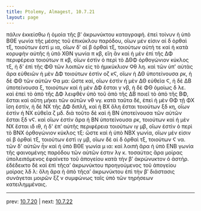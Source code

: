 ```yaml
---
title: Ptolemy, Almagest, 10.7.21
layout: page
---
```


πάλιν ἐκκείσθω ἡ ὁμοία τῆς βʹ ἀκρωνύκτου καταγραφή. ἐπεὶ τοίνυν ἡ ὑπὸ ΒΘΕ γωνία τῆς μέσης τοῦ ἐπικύκλου παρόδου, οἵων μέν εἰσιν αἱ δ ὀρθαὶ τξ, τοιούτων ἐστὶ μ ια, οἵων δ' αἱ β ὀρθαὶ τξ, τοιούτων αὐτή τε καὶ ἡ κατὰ κορυφὴν αὐτῆς ἡ ὑπὸ ΧΘΝ γωνία π κβ, εἴη ἂν καὶ ἡ μὲν ἐπὶ τῆς ΔΦ περιφέρεια τοιούτων π κβ, οἵων ἐστὶν ὁ περὶ τὸ ΔΘΦ ὀρθογώνιον κύκλος τξ, ἡ δ' ἐπὶ τῆς ΦΘ τῶν λοιπῶν εἰς τὸ ἡμικύκλιον Ϙθ λη. καὶ τῶν ὑπ' αὐτὰς ἄρα εὐθειῶν ἡ μὲν ΔΦ τοιούτων ἐστὶν οζ κϚ, οἵων ἡ ΔΘ ὑποτείνουσα ρκ, ἡ δὲ ΦΘ τῶν αὐτῶν Ϙα μα: ὥστε καί, οἵων ἐστὶν ἡ μὲν ΔΘ εὐθεῖα Ϛ, ἡ δὲ ΔΒ ὑποτείνουσα ξ, τοιούτων καὶ ἡ μὲν ΔΦ ἔσται γ νβ, ἡ δὲ ΦΘ ὁμοίως δ λε. καὶ ἐπεὶ τὸ ἀπὸ τῆς ΔΦ λειφθὲν ὑπὸ τοῦ ἀπὸ τῆς ΔΒ ποιεῖ τὸ ἀπὸ τῆς ΒΦ, ἔσται καὶ αὕτη μήκει τῶν αὐτῶν νθ νγ. κατὰ ταῦτα δέ, ἐπεὶ ἡ μὲν ΘΦ τῇ ΦΧ ἴση ἐστίν, ἡ δὲ ΝΧ τῆς ΔΦ διπλῆ, καὶ ἡ ΒΧ ὅλη ἔσται τοιούτων ξδ κη, οἵων ἐστὶν ἡ ΝΧ εὐθεῖα ζ μδ. διὰ τοῦτο δὲ καὶ ἡ ΒΝ ὑποτείνουσα τῶν αὐτῶν ἔσται ξδ νϚ. καὶ οἵων ἐστὶν ἄρα ἡ ΒΝ ὑποτείνουσα ρκ, τοιούτων καὶ ἡ μὲν ΝΧ ἔσται ιδ ιθ, ἡ δ' ἐπ' αὐτῆς περιφέρεια τοιούτων ιγ μβ, οἵων ἐστὶν ὁ περὶ τὸ ΒΝΧ ὀρθογώνιον κύκλος τξ: ὥστε καὶ ἡ ὑπὸ ΝΒΧ γωνία, οἵων μέν εἰσιν αἱ β ὀρθαὶ τξ, τοιούτων ἐστὶ ιγ μβ, οἵων δὲ αἱ δ ὀρθαὶ τξ, τοιούτων Ϛ να. τῶν δ' αὐτῶν ἦν καὶ ἡ ὑπὸ ΒΘΕ γωνία μ ια: καὶ λοιπὴ ἄρα ἡ ὑπὸ ΕΝΒ γωνία τῆς φαινομένης παρόδου τῶν αὐτῶν ἐστιν λγ κ. τοσαύτας ἄρα μοίρας ὑπολειπόμενος ἐφαίνετο τοῦ ἀπογείου κατὰ τὴν βʹ ἀκρώνυκτον ὁ ἀστήρ. ἐδέδεικτο δὲ καὶ ἐπὶ τῆςαʹ ἀκρωνύκτου προηγούμενος τοῦ ἀπογείου μοίρας λδ λ: ὅλη ἄρα ἡ ἀπὸ τῆςαʹ ἀκρωνύκτου ἐπὶ τὴν βʹ διάστασις συνάγεται μοιρῶν ξζ ν συμφώνως ταῖς ὑπὸ τῶν τηρήσεων κατειλημμέναις. 

---

prev: [10.7.20](../10.7.20/) | next: [10.7.22](../10.7.22/)

